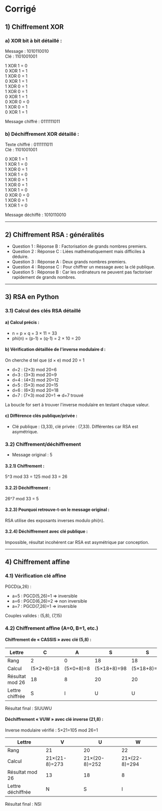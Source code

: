 # Corrigé

## 1) Chiffrement XOR

### a) XOR bit à bit détaillé :
Message : 1010110010  
Clé : 1101001001

1 XOR 1 = 0  
0 XOR 1 = 1  
1 XOR 0 = 1  
0 XOR 1 = 1  
1 XOR 0 = 1  
1 XOR 0 = 1  
0 XOR 1 = 1  
0 XOR 0 = 0  
1 XOR 0 = 1  
0 XOR 1 = 1  

Message chiffré : 0111111011

### b) Déchiffrement XOR détaillé :
Texte chiffré : 0111111011  
Clé : 1101001001

0 XOR 1 = 1  
1 XOR 1 = 0  
1 XOR 0 = 1  
1 XOR 1 = 0  
1 XOR 0 = 1  
1 XOR 0 = 1  
1 XOR 1 = 0  
0 XOR 0 = 0  
1 XOR 0 = 1  
1 XOR 1 = 0  

Message déchiffé : 1010110010

---

## 2) Chiffrement RSA : généralités

- Question 1 : Réponse B : Factorisation de grands nombres premiers.
- Question 2 : Réponse C : Liées mathématiquement mais difficiles à déduire.
- Question 3 : Réponse A : Deux grands nombres premiers.
- Question 4 : Réponse C : Pour chiffrer un message avec la clé publique.
- Question 5 : Réponse B : Car les ordinateurs ne peuvent pas factoriser rapidement de grands nombres.

---

## 3) RSA en Python

### 3.1) Calcul des clés RSA détaillé

#### a) Calcul précis :
- n = p × q = 3 × 11 = 33  
- phi(n) = (p-1) × (q-1) = 2 × 10 = 20

#### b) Vérification détaillée de l'inverse modulaire d :
On cherche d tel que (d × e) mod 20 = 1

- d=2 : (2×3) mod 20=6  
- d=3 : (3×3) mod 20=9  
- d=4 : (4×3) mod 20=12  
- d=5 : (5×3) mod 20=15  
- d=6 : (6×3) mod 20=18  
- d=7 : (7×3) mod 20=1 ⇒ d=7 trouvé

La boucle for sert à trouver l'inverse modulaire en testant chaque valeur.

#### c) Différence clés publique/privée :
- Clé publique : (3,33), clé privée : (7,33). Différentes car RSA est asymétrique.

### 3.2) Chiffrement/déchiffrement

- Message original : 5

#### 3.2.1) Chiffrement :
5^3 mod 33 = 125 mod 33 = 26

#### 3.2.2) Déchiffrement :
26^7 mod 33 = 5

#### 3.2.3) Pourquoi retrouve-t-on le message original :
RSA utilise des exposants inverses modulo phi(n).

#### 3.2.4) Déchiffrement avec clé publique :
Impossible, résultat incohérent car RSA est asymétrique par conception.

---

## 4) Chiffrement affine

### 4.1) Vérification clé affine

PGCD(a,26) :
- a=5 : PGCD(5,26)=1 ⇒ inversible
- a=6 : PGCD(6,26)=2 ⇒ non inversible
- a=7 : PGCD(7,26)=1 ⇒ inversible

Couples valides : (5,8), (7,15)

### 4.2) Chiffrement affine (A=0, B=1, etc.)

#### Chiffrement de « CASSIS » avec clé (5,8) :
| Lettre | C | A | S | S | I | S |
|--------|---|---|---|---|---|---|
| Rang   | 2 | 0 | 18| 18| 8 | 18|
| Calcul |(5×2+8)=18|(5×0+8)=8|(5×18+8)=98|(5×18+8)=98|(5×8+8)=48|(5×18+8)=98|
| Résultat mod 26|18|8|20|20|22|20|
| Lettre chiffrée|S|I|U|U|W|U|

Résultat final : SIUUWU

#### Déchiffrement « VUW » avec clé inverse (21,8) :
Inverse modulaire vérifié : 5×21=105 mod 26=1

| Lettre | V | U | W |
|--------|---|---|---|
| Rang   | 21| 20| 22|
| Calcul |21×(21-8)=273|21×(20-8)=252|21×(22-8)=294|
| Résultat mod 26|13|18|8|
| Lettre déchiffrée|N|S|I|

Résultat final : NSI

